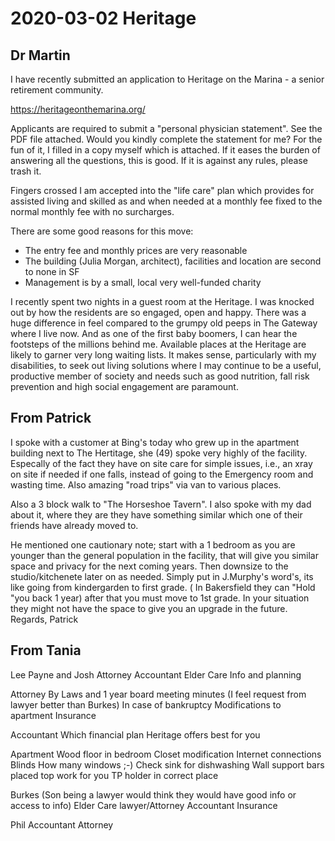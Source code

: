 # 2020-03-02 Heritage


## Dr Martin

I have recently submitted an application to Heritage on the Marina - a senior retirement community.

https://heritageonthemarina.org/

Applicants are required to submit a "personal physician statement". See the PDF file attached. Would you kindly complete the statement for me? For the fun of it, I filled in a copy myself which is attached. If it eases the burden of answering all the questions, this is good. If it is against any rules, please trash it.

Fingers crossed I am accepted into the "life care" plan which provides for assisted living and skilled as and when needed at a monthly fee fixed to the normal monthly fee with no surcharges.

There are some good reasons for this move:

* The entry fee and monthly prices are very reasonable
* The building (Julia Morgan, architect), facilities and location are second to none in SF
* Management is by a small, local very well-funded charity

I recently spent two nights in a guest room at the Heritage. I was knocked out by how the residents are so engaged, open and happy. There was a huge difference in feel compared to the grumpy old peeps in The Gateway where I live now. And as one of the first baby boomers, I can hear the footsteps of the millions behind me. Available places at the Heritage are likely to garner very long waiting lists. It makes sense, particularly with my disabilities, to seek out living solutions where I may continue to be a useful, productive member of society and needs such as good nutrition, fall risk prevention and high social engagement are paramount.




## From Patrick

I spoke with a customer at Bing's today who grew up in the apartment building next to The Hertitage, she (49) spoke very highly of the facility. Especally of the fact they have on site care for simple issues, i.e., an xray on site if needed if one falls, instead of going to the Emergency room and wasting time. Also amazing "road trips" via van to various places.

Also a 3 block walk to "The Horseshoe Tavern". I also spoke with my dad about it, where they are they have something similar which one of their friends have already moved to.

He mentioned one cautionary note;  start with a 1 bedroom as you are younger than the general population in the facility, that will give you similar space and privacy for the next coming years. Then downsize to the studio/kitchenete later on as needed. Simply put in J.Murphy's word's, its like going from kindergarden to first grade. ( In Bakersfield they can "Hold "you back 1 year) after that you must move to 1st grade. In your situation they might not have the space to give you an upgrade in the future. Regards, Patrick


## From Tania

Lee Payne and Josh
Attorney
Accountant
Elder Care Info and planning


Attorney
By Laws and 1 year board meeting minutes (I feel request from lawyer better than Burkes)
In case of bankruptcy
Modifications to apartment
Insurance

Accountant
Which financial plan Heritage offers best for you


Apartment
Wood floor in bedroom
Closet modification
Internet connections
Blinds
How many windows ;-)
Check sink for dishwashing
Wall support bars placed top work for you
TP holder in correct place




Burkes (Son being a lawyer would think they would have good info or access to info)
Elder Care lawyer/Attorney
Accountant
Insurance

Phil
Accountant
Attorney
